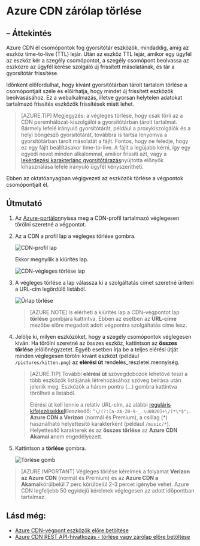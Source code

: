 <properties
    pageTitle="Azure CDN zárólap törlése |} Microsoft Azure"
    description="További információ az összes gyorsítótárazott tartalom törlése az a CDN-végpontot."
    services="cdn"
    documentationCenter=""
    authors="camsoper"
    manager="erikre"
    editor=""/>

<tags
    ms.service="cdn"
    ms.workload="tbd"
    ms.tgt_pltfrm="na"
    ms.devlang="na"
    ms.topic="article"
    ms.date="07/28/2016"
    ms.author="casoper"/>

# <a name="purge-an-azure-cdn-endpoint"></a>Azure CDN zárólap törlése

## <a name="overview"></a>– Áttekintés

Azure CDN él csomópontok fog gyorsítótár eszközök, mindaddig, amíg az eszköz time-to-live (TTL) lejár.  Után az eszköz TTL lejár, amikor egy ügyfél az eszköz kér a szegély csomópontot, a szegély csomópont beolvassa az eszközre az ügyfél kérése szolgáló új frissített másolatának, és tár a gyorsítótár frissítése.

Időnként előfordulhat, hogy kívánt gyorsítótárban tárolt tartalom törlése a csomópontjait széle és előírhatja, hogy mindet új frissített eszközök beolvasásához.  Ez a webalkalmazás, illetve gyorsan helytelen adatokat tartalmazó frissítés eszközök frissítések miatt lehet.

> [AZURE.TIP] Megjegyzés: a végleges törlése, hogy csak törli az a CDN peremhálózat-kiszolgálói a gyorsítótárban tárolt tartalmat.  Bármely lefelé irányuló gyorsítótárát, például a proxykiszolgálók és a helyi böngésző gyorsítótárát, továbbra is tartsa lenyomva a gyorsítótárban tárolt másolatát a fájlt.  Fontos, hogy ne feledje, hogy ez egy fájlt beállításakor time-to-live.  A fájlt a legújabb kérni, így egy egyedi nevet minden alkalommal, amikor frissíti azt, vagy a [lekérdezési karakterlánc gyorsítótárazás](cdn-query-string.md)nyújtotta előnyök kihasználása lefelé irányuló ügyfél kényszerítheti.  

Ebben az oktatóanyagban végigvezeti az eszközök törlése a végpontok csomópontjait él.

## <a name="walkthrough"></a>Útmutató

1. Az [Azure-portálon](https://portal.azure.com)nyissa meg a CDN-profil tartalmazó véglegesen törölni szeretné a végpontot.

2. Az a CDN a profil lap a végleges törlése gombra.

    ![CDN-profil lap](./media/cdn-purge-endpoint/cdn-profile-blade.png)

    Ekkor megnyílik a kiürítés lap.

    ![CDN-végleges törlése lap](./media/cdn-purge-endpoint/cdn-purge-blade.png)

3. A végleges törlése a lap válassza ki a szolgáltatás címet szeretné üríteni a URL-cím legördülő listából.

    ![Űrlap törlése](./media/cdn-purge-endpoint/cdn-purge-form.png)

    > [AZURE.NOTE] Is elérheti a kiürítés lap a CDN-végpontot lap **törlése** gombjára kattintva.  Ebben az esetben az **URL-címe** mezőbe előre megadott adott végpontra szolgáltatás címe lesz.

4. Jelölje ki, milyen eszközöket, hogy a szegély csomópontok véglegesen kíván.  Ha törölni szeretné az összes eszköz, kattintson az **összes törlése** jelölőnégyzetet.  Egyéb esetben írja be a teljes elérési útját minden véglegesen törölni kívánt eszközt (például `/pictures/kitten.png`) az **elérési út** rendelés_részletei.mennyiség.

    > [AZURE.TIP] További **elérési út** szövegdobozok lehetővé teszi a több eszközök listájának létrehozásához szöveg beírása után jelenik meg.  Eszközök a három pontra (…) gombra kattintva törölheti a listából.
    >
    > Elérési út kell lennie a relatív URL-cím, az alábbi [reguláris kifejezésekkel](https://msdn.microsoft.com/library/az24scfc.aspx)illeszkedő: `^\/(?:[a-zA-Z0-9-_.\u0020]+\/)*\*$";`.  **Azure CDN a Verizon** (normál és Premium), a csillag (\*) használható helyettesítő karakterként (például `/music/*`).  Helyettesítő karakterek és az **összes törlése** az **Azure CDN Akamai a**nem engedélyezett.
    
5. Kattintson a **törlése** gombra.

    ![Törlése gomb](./media/cdn-purge-endpoint/cdn-purge-button.png)

> [AZURE.IMPORTANT] Végleges törlése kérelmek a folyamat **Verizon az Azure CDN** (normál és Premium) és az **Azure CDN a Akamai**körülbelül 7 perc körülbelül 2-3 percet igénybe vehet.  Azure CDN legfeljebb 50 egyidejű kérelmek véglegesen az adott időpontban tartalmaz. 

## <a name="see-also"></a>Lásd még:
- [Azure CDN-végpont eszközök előre betöltése](cdn-preload-endpoint.md)
- [Azure CDN REST API-hivatkozás - törlése vagy zárólap előre betöltése](https://msdn.microsoft.com/library/mt634451.aspx)
